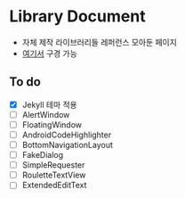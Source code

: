 # Library Document

* 자체 제작 라이브러리들 레퍼런스 모아둔 페이지
* [여기서](https://darktornado.github.io/libdocs/) 구경 가능

## To do
* [x] Jekyll 테마 적용
* [ ] AlertWindow
* [ ] FloatingWindow
* [ ] AndroidCodeHighlighter
* [ ] BottomNavigationLayout
* [ ] FakeDialog
* [ ] SimpleRequester
* [ ] RouletteTextView
* [ ] ExtendedEditText
